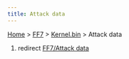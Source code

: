 ```yaml
---
title: Attack data
---
```


[Home](../../Main%20Page.md) > [FF7](../../FF7.md) > [Kernel.bin](../Kernel.bin.md) > Attack data

1.  redirect [FF7/Attack data][]

  [FF7/Attack data]: ../Attack%20data.md "wikilink"

